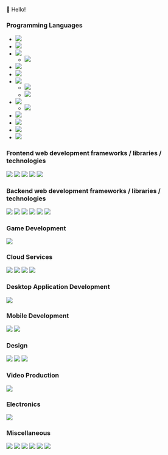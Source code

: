 👋 Hello!

<!-- ![Top Langs](https://github-readme-stats.vercel.app/api/top-langs/?username=dirkarnez&hide=html&layout=compact&langs_count=12)
![GitHub stats](https://github-readme-stats.vercel.app/api?username=dirkarnez&show_icons=true&theme=radical)
 -->
### Programming Languages
- ![](https://img.shields.io/badge/-go-grey?style=for-the-badge&logo=go&logoColor=white&labelColor=8E2DE2)
- ![](https://img.shields.io/badge/-python-grey?style=for-the-badge&logo=python&logoColor=white&labelColor=8E2DE2)
- ![](https://img.shields.io/badge/-C++-grey?style=for-the-badge&logo=c%2B%2B&logoColor=white&labelColor=8E2DE2)
  - ![](https://img.shields.io/badge/-SFML-grey?style=for-the-badge&logo=SFML&logoColor=white&labelColor=8E2DE2)
- ![](https://img.shields.io/badge/-C-grey?style=for-the-badge&logo=c&logoColor=white&labelColor=8E2DE2)
- ![](https://img.shields.io/badge/-C%23-grey?style=for-the-badge&logo=csharp&logoColor=white&labelColor=8E2DE2)
- ![](https://img.shields.io/badge/-java-grey?style=for-the-badge&logo=java&logoColor=white&labelColor=8E2DE2)
  - ![](https://img.shields.io/badge/-Spring-grey?style=for-the-badge&logo=Spring&logoColor=white&labelColor=8E2DE2)
  - ![](https://img.shields.io/badge/-Hibernate-grey?style=for-the-badge&logo=Hibernate&logoColor=white&labelColor=8E2DE2)
- ![](https://img.shields.io/badge/-php-grey?style=for-the-badge&logo=php&logoColor=white&labelColor=8E2DE2)
  - ![](https://img.shields.io/badge/-laravel-grey?style=for-the-badge&logo=laravel&logoColor=white&labelColor=8E2DE2)
- ![](https://img.shields.io/badge/html%205-grey?style=for-the-badge&logo=html5&logoColor=white&labelColor=8E2DE2)
- ![](https://img.shields.io/badge/css%203-grey?style=for-the-badge&logo=css3&logoColor=white&labelColor=8E2DE2)
- ![](https://img.shields.io/badge/-javascript-grey?style=for-the-badge&logo=javascript&logoColor=white&labelColor=8E2DE2)
- ![](https://img.shields.io/badge/-typescript-grey?style=for-the-badge&logo=typescript&logoColor=white&labelColor=8E2DE2)

### Frontend web development frameworks / libraries / technologies
![](https://img.shields.io/badge/-webassembly-grey?style=for-the-badge&logo=WebAssembly&logoColor=white&labelColor=8E2DE2)
![](https://img.shields.io/badge/-react-grey?style=for-the-badge&logo=react&logoColor=white&labelColor=8E2DE2)
![](https://img.shields.io/badge/-redux-grey?style=for-the-badge&logo=redux&logoColor=white&labelColor=8E2DE2)
![](https://img.shields.io/badge/-svelte-grey?style=for-the-badge&logo=svelte&logoColor=white&labelColor=8E2DE2)
![](https://img.shields.io/badge/-Selenium-grey?style=for-the-badge&logo=Selenium&logoColor=white&labelColor=8E2DE2)

### Backend web development frameworks / libraries / technologies
![](https://img.shields.io/badge/-Apollo%20GraphQL-grey?style=for-the-badge&logo=Apollo%20GraphQL&logoColor=white&labelColor=8E2DE2)
![](https://img.shields.io/badge/-Swagger-grey?style=for-the-badge&logo=Swagger&logoColor=white&labelColor=8E2DE2)
![](https://img.shields.io/badge/-Redis-grey?style=for-the-badge&logo=Redis&logoColor=white&labelColor=8E2DE2)
![](https://img.shields.io/badge/-Socket.io-grey?style=for-the-badge&logo=Socket.io&logoColor=white&labelColor=8E2DE2)
![](https://img.shields.io/badge/-Eclipse%20Mosquitto-grey?style=for-the-badge&logo=Eclipse%20Mosquitto&logoColor=white&labelColor=8E2DE2)
![](https://img.shields.io/badge/-NGINX-grey?style=for-the-badge&logo=NGINX&logoColor=white&labelColor=8E2DE2)

### Game Development
![](https://img.shields.io/badge/-Unity-grey?style=for-the-badge&logo=Unity&logoColor=white&labelColor=8E2DE2)

### Cloud Services
![](https://img.shields.io/badge/-Microsoft%20Azure-grey?style=for-the-badge&logo=Microsoft%20Azure&logoColor=white&labelColor=8E2DE2)
![](https://img.shields.io/badge/-Firebase-grey?style=for-the-badge&logo=Firebase&logoColor=white&labelColor=8E2DE2)
![](https://img.shields.io/badge/-Amazon%20AWS-grey?style=for-the-badge&logo=Amazon%20AWS&logoColor=white&labelColor=8E2DE2)
![](https://img.shields.io/badge/-Heroku-grey?style=for-the-badge&logo=Heroku&logoColor=white&labelColor=8E2DE2)

### Desktop Application Development
![](https://img.shields.io/badge/-Electron-grey?style=for-the-badge&logo=Electron&logoColor=white&labelColor=8E2DE2)

### Mobile Development
![](https://img.shields.io/badge/-Native%20Android-grey?style=for-the-badge&logo=Android&logoColor=white&labelColor=8E2DE2)
![](https://img.shields.io/badge/-React%20Native-grey?style=for-the-badge&logo=Expo&logoColor=white&labelColor=8E2DE2)

### Design
![](https://img.shields.io/badge/-Adobe%20XD-grey?style=for-the-badge&logo=Adobe%20XD&logoColor=white&labelColor=8E2DE2)
![](https://img.shields.io/badge/-Adobe%20Illustrator-grey?style=for-the-badge&logo=Adobe%20Illustrator&logoColor=white&labelColor=8E2DE2)
![](https://img.shields.io/badge/-Adobe%20Photoshop-grey?style=for-the-badge&logo=Adobe%20Photoshop&logoColor=white&labelColor=8E2DE2)

### Video Production
![](https://img.shields.io/badge/-Adobe%20After%20Effects-grey?style=for-the-badge&logo=Adobe%20After%20Effects&logoColor=white&labelColor=8E2DE2)

### Electronics
![](https://img.shields.io/badge/-Arduino-grey?style=for-the-badge&logo=Arduino&logoColor=white&labelColor=8E2DE2)

### Miscellaneous
![](https://img.shields.io/badge/-ChatBot-grey?style=for-the-badge&logo=ChatBot&logoColor=white&labelColor=8E2DE2)
![](https://img.shields.io/badge/-Google%20Chrome%20Extension-grey?style=for-the-badge&logo=Google%20Chrome&logoColor=white&labelColor=8E2DE2)
![](https://img.shields.io/badge/-docker-grey?style=for-the-badge&logo=docker&logoColor=white&labelColor=8E2DE2)
![](https://img.shields.io/badge/-Kubernetes-grey?style=for-the-badge&logo=kubernetes&logoColor=white&labelColor=8E2DE2)
![](https://img.shields.io/badge/-Azure%20DevOps-grey?style=for-the-badge&logo=Azure%20DevOps&logoColor=white&labelColor=8E2DE2)
![](https://img.shields.io/badge/-git-grey?style=for-the-badge&logo=git&logoColor=white&labelColor=8E2DE2)
